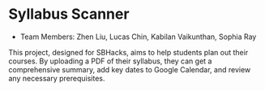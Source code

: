 # **Syllabus Scanner**
- Team Members: Zhen Liu, Lucas Chin, Kabilan Vaikunthan, Sophia Ray



This project, designed for SBHacks, aims to help students plan out their courses. By uploading a PDF of their syllabus, they can get a comprehensive summary, add key dates to Google Calendar, and review any necessary prerequisites. 



